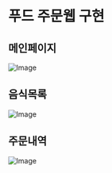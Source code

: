 # 푸드 주문웹 구현

 ## 메인페이지

![Image](https://github.com/user-attachments/assets/5fbf09a5-65a2-47a8-876a-d645145510b8)

 ## 음식목록

![Image](https://github.com/user-attachments/assets/33a547df-7567-4a63-85b6-091b2753778e)

 ## 주문내역

![Image](https://github.com/user-attachments/assets/8a0efa7a-fcd1-49f7-817f-0783f165fed3)
